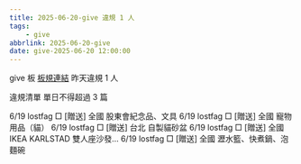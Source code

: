 ```yaml
---
title: 2025-06-20-give 違規 1 人
tags:
    - give
abbrlink: 2025-06-20-give
date: give-2025-06-20 12:00:00
---
```

give 板 [板規連結](https://www.ptt.cc/bbs/give/M.1612495900.A.C32.html)
昨天違規 1 人
<!-- more -->

違規清單
單日不得超過 3 篇

6/19 lostfag □ [贈送] 全國 股東會紀念品、文具
6/19 lostfag □ [贈送] 全國 寵物用品（貓）
6/19 lostfag □ [贈送] 台北 自製貓砂盆
6/19 lostfag □ [贈送] 全國 IKEA KARLSTAD 雙人座沙發…
6/19 lostfag □ [贈送] 全國 瀝水籃、快煮鍋、泡麵碗